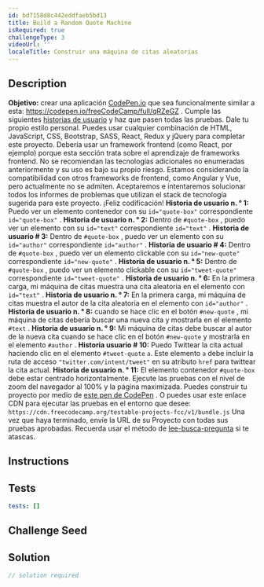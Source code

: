 ```yaml
---
id: bd7158d8c442eddfaeb5bd13
title: Build a Random Quote Machine
isRequired: true
challengeType: 3
videoUrl: ''
localeTitle: Construir una máquina de citas aleatorias
---
```


## Description
<section id="description"> <strong>Objetivo:</strong> crear una aplicación <a href="https://codepen.io" target="_blank">CodePen.io</a> que sea funcionalmente similar a esta: <a href="https://codepen.io/freeCodeCamp/full/qRZeGZ" target="_blank">https://codepen.io/freeCodeCamp/full/qRZeGZ</a> . Cumple las siguientes <a href="https://en.wikipedia.org/wiki/User_story" target="_blank">historias de usuario</a> y haz que pasen todas las pruebas. Dale tu propio estilo personal. Puedes usar cualquier combinación de HTML, JavaScript, CSS, Bootstrap, SASS, React, Redux y jQuery para completar este proyecto. Debería usar un framework frontend (como React, por ejemplo) porque esta sección trata sobre el aprendizaje de frameworks frontend. No se recomiendan las tecnologías adicionales no enumeradas anteriormente y su uso es bajo su propio riesgo. Estamos considerando la compatibilidad con otros frameworks de frontend, como Angular y Vue, pero actualmente no se admiten. Aceptaremos e intentaremos solucionar todos los informes de problemas que utilizan el stack de tecnología sugerida para este proyecto. ¡Feliz codificación! <strong>Historia de usuario n. ° 1:</strong> Puedo ver un elemento contenedor con su <code>id=&quot;quote-box&quot;</code> correspondiente <code>id=&quot;quote-box&quot;</code> . <strong>Historia de usuario n. ° 2:</strong> Dentro de <code>#quote-box</code> , puedo ver un elemento con su <code>id=&quot;text&quot;</code> correspondiente <code>id=&quot;text&quot;</code> . <strong>Historia de usuario # 3:</strong> Dentro de <code>#quote-box</code> , puedo ver un elemento con su <code>id=&quot;author&quot;</code> correspondiente <code>id=&quot;author&quot;</code> . <strong>Historia de usuario # 4:</strong> Dentro de <code>#quote-box</code> , puedo ver un elemento clickable con su <code>id=&quot;new-quote&quot;</code> correspondiente <code>id=&quot;new-quote&quot;</code> . <strong>Historia de usuario n. ° 5:</strong> Dentro de <code>#quote-box</code> , puedo ver un elemento clickable <codea< code=""> con su <code>id=&quot;tweet-quote&quot;</code> correspondiente <code>id=&quot;tweet-quote&quot;</code> . <strong>Historia de usuario n. ° 6:</strong> En la primera carga, mi máquina de citas muestra una cita aleatoria en el elemento con <code>id=&quot;text&quot;</code> . <strong>Historia de usuario n. ° 7:</strong> En la primera carga, mi máquina de citas muestra el autor de la cita aleatoria en el elemento con <code>id=&quot;author&quot;</code> . <strong>Historia de usuario n. ° 8:</strong> cuando se hace clic en el botón <code>#new-quote</code> , mi máquina de citas debería buscar una nueva cita y mostrarla en el elemento <code>#text</code> . <strong>Historia de usuario n. ° 9:</strong> Mi máquina de citas debe buscar al autor de la nueva cita cuando se hace clic en el botón <code>#new-quote</code> y mostrarla en el elemento <code>#author</code> . <strong>Historia usuario # 10:</strong> Puedo Twittear la cita actual haciendo clic en el elemento <code>#tweet-quote</code> <code>a</code>. Este elemento <code>a</code> debe incluir la ruta de acceso <code>&quot;twitter.com/intent/tweet&quot;</code> en su atributo <code>href</code> para twittear la cita actual. <strong>Historia de usuario n. ° 11:</strong> El elemento contenedor <code>#quote-box</code> debe estar centrado horizontalmente. Ejecute las pruebas con el nivel de zoom del navegador al 100% y la página maximizada. Puedes construir tu proyecto por medio de <a href="http://codepen.io/freeCodeCamp/pen/MJjpwO" target="_blank">este pen de CodePen</a> . O puedes usar este enlace CDN para ejecutar las pruebas en el entorno que desee: <code>https://cdn.freecodecamp.org/testable-projects-fcc/v1/bundle.js</code> Una vez que haya terminado, envíe la URL de su Proyecto con todas sus pruebas aprobadas. Recuerda usar el método de <a href="https://forum.freecodecamp.org/t/how-to-get-help-when-you-are-stuck/19514" target="_blank">lee-busca-pregunta</a> si te atascas. </codea<></section>

## Instructions
<section id="instructions">
</section>

## Tests
<section id='tests'>

```yml
tests: []

```

</section>

## Challenge Seed
<section id='challengeSeed'>

</section>

## Solution
<section id='solution'>

```js
// solution required
```
</section>
